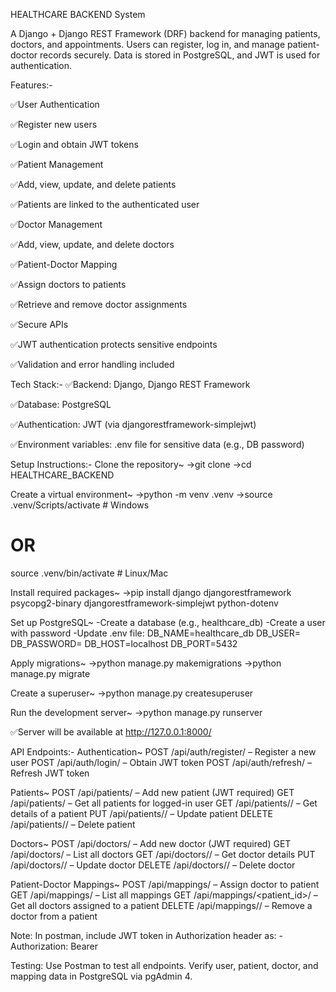 HEALTHCARE BACKEND System

A Django + Django REST Framework (DRF) backend for managing patients, doctors, and appointments. Users can register, log in, and manage patient-doctor records securely. Data is stored in PostgreSQL, and JWT is used for authentication.

Features:-

✅User Authentication

✅Register new users

✅Login and obtain JWT tokens

✅Patient Management

✅Add, view, update, and delete patients

✅Patients are linked to the authenticated user

✅Doctor Management

✅Add, view, update, and delete doctors

✅Patient-Doctor Mapping

✅Assign doctors to patients

✅Retrieve and remove doctor assignments

✅Secure APIs

✅JWT authentication protects sensitive endpoints

✅Validation and error handling included

Tech Stack:-
✅Backend: Django, Django REST Framework

✅Database: PostgreSQL

✅Authentication: JWT (via djangorestframework-simplejwt)

✅Environment variables: .env file for sensitive data (e.g., DB password)

Setup Instructions:-
Clone the repository~
->git clone <your-github-repo-link>
->cd HEALTHCARE_BACKEND

Create a virtual environment~
->python -m venv .venv
->source .venv/Scripts/activate   # Windows
# OR
source .venv/bin/activate       # Linux/Mac

Install required packages~
->pip install django djangorestframework psycopg2-binary djangorestframework-simplejwt python-dotenv

Set up PostgreSQL~
-Create a database (e.g., healthcare_db)
-Create a user with password
-Update .env file:
DB_NAME=healthcare_db
DB_USER=<your-db-username>
DB_PASSWORD=<your-db-password>
DB_HOST=localhost
DB_PORT=5432

Apply migrations~
->python manage.py makemigrations
->python manage.py migrate

Create a superuser~
->python manage.py createsuperuser

Run the development server~
->python manage.py runserver

✅Server will be available at http://127.0.0.1:8000/

API Endpoints:-
Authentication~
POST /api/auth/register/   – Register a new user
POST /api/auth/login/      – Obtain JWT token
POST /api/auth/refresh/    – Refresh JWT token

Patients~
POST /api/patients/        – Add new patient (JWT required)
GET /api/patients/         – Get all patients for logged-in user
GET /api/patients/<id>/    – Get details of a patient
PUT /api/patients/<id>/    – Update patient
DELETE /api/patients/<id>/ – Delete patient

Doctors~
POST /api/doctors/         – Add new doctor (JWT required)
GET /api/doctors/          – List all doctors
GET /api/doctors/<id>/     – Get doctor details
PUT /api/doctors/<id>/     – Update doctor
DELETE /api/doctors/<id>/  – Delete doctor

Patient-Doctor Mappings~
POST /api/mappings/                – Assign doctor to patient
GET /api/mappings/                 – List all mappings
GET /api/mappings/<patient_id>/    – Get all doctors assigned to a patient
DELETE /api/mappings/<id>/         – Remove a doctor from a patient

Note: In postman, include JWT token in Authorization header as:
-Authorization: Bearer <your-access-token> 

Testing:
Use Postman to test all endpoints.
Verify user, patient, doctor, and mapping data in PostgreSQL via pgAdmin 4.
